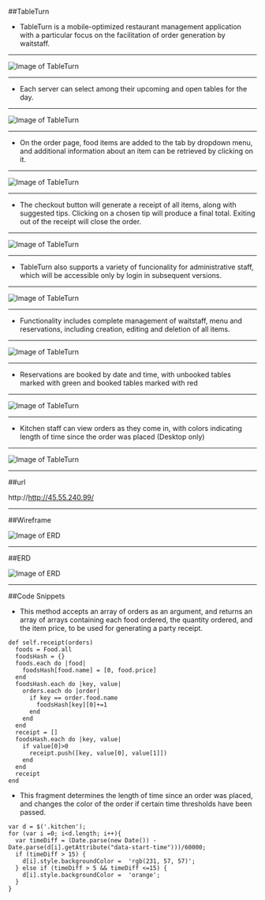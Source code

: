 ##TableTurn

- TableTurn is a mobile-optimized restaurant management application with a particular focus on the facilitation of order generation by waitstaff.

---

![Image of TableTurn](images/TableTurn_Main.PNG)

---

- Each server can select among their upcoming and open tables for the day.

---

![Image of TableTurn](images/TableTurn_Tables.PNG)

---
- On the order page, food items are added to the tab by dropdown menu, and additional information about an item can be retrieved by clicking on it.

---

![Image of TableTurn](images/TableTurn_Order.PNG)

---

- The checkout button will generate a receipt of all items, along with suggested tips. Clicking on a chosen tip will produce a final total. Exiting out of the receipt will close the order.

---

![Image of TableTurn](images/TableTurn_Receipt.PNG)

---

- TableTurn also supports a variety of funcionality for administrative staff, which will be accessible only by login in subsequent versions.

---

![Image of TableTurn](images/TableTurn_Admin.PNG)

---

- Functionality includes complete management of  waitstaff, menu and reservations, including creation, editing and deletion of all items.

---

![Image of TableTurn](images/TableTurn_Menu.PNG)

---

- Reservations are booked by date and time, with unbooked tables marked with green and booked tables marked with red

---

![Image of TableTurn](images/TableTurn_Reservations.PNG)

---

- Kitchen staff can view orders as they come in, with colors indicating length of time since the order was placed (Desktop only)

---

![Image of TableTurn](images/TableTurn_Kitchen.png)

---


##url

http://http://45.55.240.99/

---

##Wireframe

![Image of ERD](images/TableTurn_Wireframe.png)

---

##ERD

![Image of ERD](images/TableTurn_ERD.JPG)

---

##Code Snippets

* This method accepts an array of orders as an argument, and returns an array of arrays containing each food ordered, the quantity ordered, and the item price, to be used for generating a party receipt.  

```
def self.receipt(orders)
  foods = Food.all
  foodsHash = {}
  foods.each do |food|
    foodsHash[food.name] = [0, food.price]
  end
  foodsHash.each do |key, value|
    orders.each do |order|
      if key == order.food.name
        foodsHash[key][0]+=1
      end
    end
  end
  receipt = []
  foodsHash.each do |key, value|
    if value[0]>0
      receipt.push([key, value[0], value[1]])
    end
  end
  receipt
end
```

* This fragment determines the length of time since an order was placed, and changes the color of the order if certain time thresholds have been passed.

```
var d = $('.kitchen');
for (var i =0; i<d.length; i++){
  var timeDiff = (Date.parse(new Date()) - Date.parse(d[i].getAttribute("data-start-time")))/60000;
  if (timeDiff > 15) {
    d[i].style.backgroundColor =  'rgb(231, 57, 57)';
  } else if (timeDiff > 5 && timeDiff <=15) {
    d[i].style.backgroundColor =  'orange';
  }
}
```
